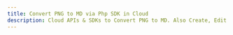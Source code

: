 ---title: Convert PNG to MD via Php SDK in Clouddescription: Cloud APIs & SDKs to Convert PNG to MD. Also Create, Edit & Render Microsoft Word & OpenOffice documents in the Cloud.---